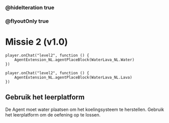 ### @hideIteration true
### @flyoutOnly true
# Missie 2 (v1.0)

```blocks
player.onChat("level2", function () {
    AgentExtension_NL.agentPlaceBlock(WaterLava_NL.Water)
})

```

```template
player.onChat("level2", function () {
    AgentExtension_NL.agentPlaceBlock(WaterLava_NL.Lava)
})

```

## Gebruik het leerplatform
De Agent moet water plaatsen om het koelingsysteem te herstellen.
Gebruik het leerplatform om de oefening op te lossen.